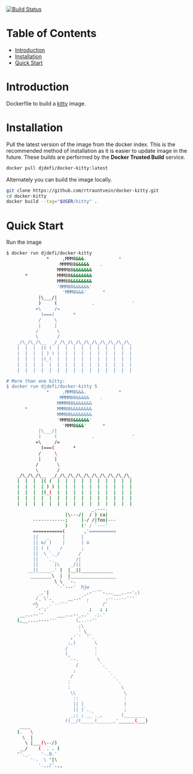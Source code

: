 [![Build Status](https://travis-ci.org/djdefi/docker-kitty.svg?branch=master)](https://travis-ci.org/djdefi/docker-kitty)

# Table of Contents

- [Introduction](#introduction)
- [Installation](#installation)
- [Quick Start](#quick-start)


# Introduction

Dockerfile to build a [kitty](https://github.com/bryanwoods/kitty) image.

# Installation

Pull the latest version of the image from the docker index. This is the recommended method of installation as it is easier to update image in the future. These builds are performed by the **Docker Trusted Build** service.

```bash
docker pull djdefi/docker-kitty:latest
```

Alternately you can build the image locally.

```bash
git clone https://github.com/rtrauntvein/docker-kitty.git
cd docker-kitty
docker build --tag="$USER/kitty" .
```

# Quick Start

Run the image

```bash
$ docker run djdefi/docker-kitty
               *     ,MMM8&&&.            *
                    MMMM88&&&&&    .
                   MMMM88&&&&&&&
       *           MMM88&&&&&&&&
                   MMM88&&&&&&&&
                   'MMM88&&&&&&'
                     'MMM8&&&'      *
            |\___/|
            )     (             .              '
           =\     /=
             )===(       *
            /     \
            |     |
           /       \
           \       /
    _/\_/\_/\__  _/_/\_/\_/\_/\_/\_/\_/\_/\_/\_
    |  |  |  |( (  |  |  |  |  |  |  |  |  |  |
    |  |  |  | ) ) |  |  |  |  |  |  |  |  |  |
    |  |  |  |(_(  |  |  |  |  |  |  |  |  |  |
    |  |  |  |  |  |  |  |  |  |  |  |  |  |  |
    |  |  |  |  |  |  |  |  |  |  |  |  |  |  |

# More than one kitty:
$ docker run djdefi/docker-kitty 5
               *     ,MMM8&&&.            *
                    MMMM88&&&&&    .
                   MMMM88&&&&&&&
       *           MMM88&&&&&&&&
                   MMM88&&&&&&&&
                   'MMM88&&&&&&'
                     'MMM8&&&'      *
            |\___/|
            )     (             .              '
           =\     /=
             )===(       *
            /     \
            |     |
           /       \
           \       /
    _/\_/\_/\__  _/_/\_/\_/\_/\_/\_/\_/\_/\_/\_
    |  |  |  |( (  |  |  |  |  |  |  |  |  |  |
    |  |  |  | ) ) |  |  |  |  |  |  |  |  |  |
    |  |  |  |(_(  |  |  |  |  |  |  |  |  |  |
    |  |  |  |  |  |  |  |  |  |  |  |  |  |  |
    |  |  |  |  |  |  |  |  |  |  |  |  |  |  |
                                _.---.
                      |\---/|  / ) ca|
          ------------;     |-/ /|foo|---
                      )     (' / `---'
          ===========(       ,'==========
          ||   _     |      |
          || o/ )    |      | o
          || ( (    /       ;
          ||  \ `._/       /
          ||   `._        /|
          ||      |\    _/||
        __||_____.' )  |__||____________
         ________\  |  |_________________
                  \ \  `-.
                   `-`---'  hjw
            _,'|             _.-''``-...___..--';)
           /_ \'.      __..-' ,      ,--...--'''
          <\    .`--'''       `     /'
           `-';'               ;   ; ;
     __...--''     ___...--_..'  .;.'
    (,__....----'''       (,..--''
                           ;\
                          _' \_
                        ,' '  '`.
                       ;,)       \
                      /          :
                      (_         :
                       `--.       \
                          /        `.
                         ;           `.
                        /              `.
                       :                 `.
                       :                   \
                        \\                  \
                         ::                 :
                         || |               |
                         || |`._            ;
                        _;; ; __`._,       (________
                      ((__/(_____(______,'______(___)
     ____
    (.   \
      \  |   
       \ |___(\--/)
     __/    (  . . )
    "'._.    '-.O.'
         '-.  \ "|\
            '.,,/'.,,
```
